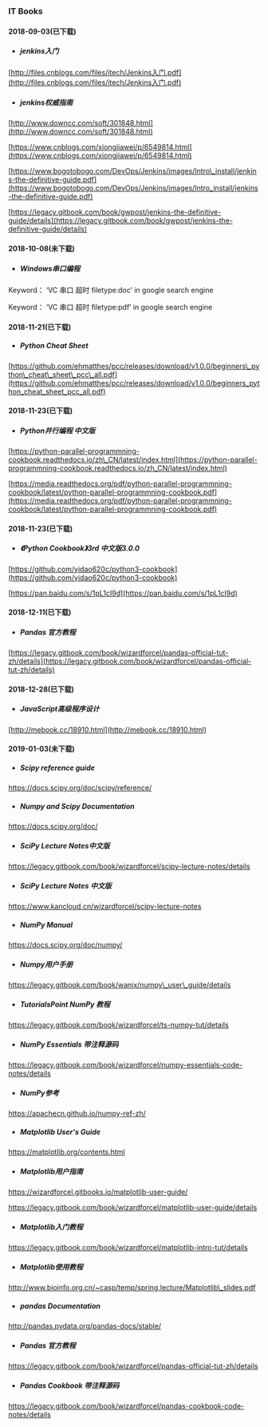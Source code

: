 ### IT Books

#### 2018-09-03\(已下载\)

* ##### jenkins入门

[http://files.cnblogs.com/files/itech/Jenkins入门.pdf](http://files.cnblogs.com/files/itech/Jenkins入门.pdf)

* ##### jenkins权威指南

[http://www.downcc.com/soft/301848.html](http://www.downcc.com/soft/301848.html)

[https://www.cnblogs.com/xiongjiawei/p/6549814.html](https://www.cnblogs.com/xiongjiawei/p/6549814.html)

[https://www.bogotobogo.com/DevOps/Jenkins/images/Intro\_install/jenkins-the-definitive-guide.pdf](https://www.bogotobogo.com/DevOps/Jenkins/images/Intro_install/jenkins-the-definitive-guide.pdf)

[https://legacy.gitbook.com/book/gwpost/jenkins-the-definitive-guide/details](https://legacy.gitbook.com/book/gwpost/jenkins-the-definitive-guide/details)

#### 2018-10-08\(未下载\)

* ##### Windows串口编程

Keyword： ‘VC 串口 超时 filetype:doc’ in google search engine

Keyword： ‘VC 串口 超时 filetype:pdf’ in google search engine

#### 2018-11-21\(已下载\)

* ##### Python Cheat Sheet

[https://github.com/ehmatthes/pcc/releases/download/v1.0.0/beginners\_python\_cheat\_sheet\_pcc\_all.pdf](https://github.com/ehmatthes/pcc/releases/download/v1.0.0/beginners_python_cheat_sheet_pcc_all.pdf)

#### 2018-11-23\(已下载\)

* ##### Python并行编程 中文版

[https://python-parallel-programmning-cookbook.readthedocs.io/zh\_CN/latest/index.html](https://python-parallel-programmning-cookbook.readthedocs.io/zh_CN/latest/index.html)

[https://media.readthedocs.org/pdf/python-parallel-programmning-cookbook/latest/python-parallel-programmning-cookbook.pdf](https://media.readthedocs.org/pdf/python-parallel-programmning-cookbook/latest/python-parallel-programmning-cookbook.pdf)

#### 2018-11-23\(已下载\)

* ##### 《Python Cookbook》3rd 中文版3.0.0

[https://github.com/yidao620c/python3-cookbook](https://github.com/yidao620c/python3-cookbook)

[https://pan.baidu.com/s/1pL1cI9d](https://pan.baidu.com/s/1pL1cI9d)

#### 2018-12-11\(已下载\)

* ##### Pandas 官方教程

[https://legacy.gitbook.com/book/wizardforcel/pandas-official-tut-zh/details](https://legacy.gitbook.com/book/wizardforcel/pandas-official-tut-zh/details)

#### 2018-12-28\(已下载\)

* ##### JavaScript高级程序设计

[http://mebook.cc/18910.html](http://mebook.cc/18910.html)

#### 2019-01-03\(未下载\)

* ##### Scipy reference guide

https://docs.scipy.org/doc/scipy/reference/

* ##### Numpy and Scipy Documentation

https://docs.scipy.org/doc/

* ##### SciPy Lecture Notes中文版

https://legacy.gitbook.com/book/wizardforcel/scipy-lecture-notes/details

* ##### SciPy Lecture Notes 中文版

https://www.kancloud.cn/wizardforcel/scipy-lecture-notes



* ##### NumPy Manual

https://docs.scipy.org/doc/numpy/

* ##### Numpy用户手册

https://legacy.gitbook.com/book/wanix/numpy\_user\_guide/details

* ##### TutorialsPoint NumPy 教程

https://legacy.gitbook.com/book/wizardforcel/ts-numpy-tut/details

* ##### NumPy Essentials 带注释源码

https://legacy.gitbook.com/book/wizardforcel/numpy-essentials-code-notes/details

* ##### NumPy参考

https://apachecn.github.io/numpy-ref-zh/



* ##### Matplotlib User's Guide

https://matplotlib.org/contents.html

* ##### Matplotlib用户指南

https://wizardforcel.gitbooks.io/matplotlib-user-guide/

https://legacy.gitbook.com/book/wizardforcel/matplotlib-user-guide/details

* ##### Matplotlib入门教程

https://legacy.gitbook.com/book/wizardforcel/matplotlib-intro-tut/details

* ##### Matplotlib使用教程

http://www.bioinfo.org.cn/~casp/temp/spring.lecture/Matplotlib\_slides.pdf



* ##### pandas Documentation

http://pandas.pydata.org/pandas-docs/stable/

* ##### Pandas 官方教程

https://legacy.gitbook.com/book/wizardforcel/pandas-official-tut-zh/details

* ##### Pandas Cookbook 带注释源码

https://legacy.gitbook.com/book/wizardforcel/pandas-cookbook-code-notes/details





